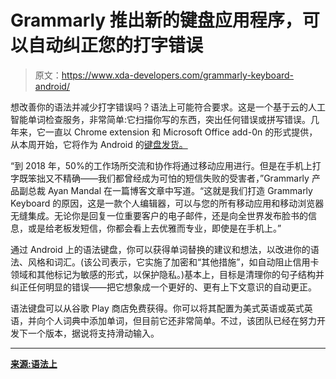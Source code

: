 # Grammarly 推出新的键盘应用程序，可以自动纠正您的打字错误

> 原文：<https://www.xda-developers.com/grammarly-keyboard-android/>

想改善你的语法并减少打字错误吗？语法上可能符合要求。这是一个基于云的人工智能单词检查服务，非常简单:它扫描你写的东西，突出任何错误或拼写错误。几年来，它一直以 Chrome extension 和 Microsoft Office add-0n 的形式提供，从本周开始，它将作为 Android 的[键盘发货。](https://www.grammarly.com/blog/grammarly-android-keyboard/)

“到 2018 年，50%的工作场所交流和协作将通过移动应用进行。但是在手机上打字既笨拙又不精确——我们都曾经成为可怕的短信失败的受害者，”Grammarly 产品副总裁 Ayan Mandal 在一篇博客文章中写道。“这就是我们打造 Grammarly Keyboard 的原因，这是一款个人编辑器，可以与您的所有移动应用和移动浏览器无缝集成。无论你是回复一位重要客户的电子邮件，还是向全世界发布脸书的信息，或是给老板发短信，你都会看上去优雅而专业，即使是在手机上。”

通过 Android 上的语法键盘，你可以获得单词替换的建议和想法，以改进你的语法、风格和词汇。(该公司表示，它实施了加密和“其他措施”，如自动阻止信用卡领域和其他标记为敏感的形式，以保护隐私。)基本上，目标是清理你的句子结构并纠正任何明显的错误——把它想象成一个更好的、更有上下文意识的自动更正。

语法键盘可以从谷歌 Play 商店免费获得。你可以将其配置为美式英语或英式英语，并向个人词典中添加单词，但目前它还非常简单。不过，该团队已经在努力开发下一个版本，据说将支持滑动输入。

* * *

[**来源:语法上**](https://www.grammarly.com/blog/grammarly-android-keyboard/)